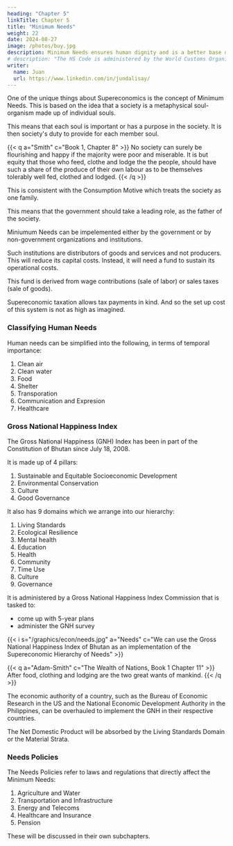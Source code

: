 ```yaml
---
heading: "Chapter 5"
linkTitle: Chapter 5
title: "Minimum Needs"
weight: 22
date: 2024-08-27
image: /photos/buy.jpg
description: Minimum Needs ensures human dignity and is a better base of a science of resource allocation than marginal utility.  
# description: "The HS Code is administered by the World Customs Organization (WCO) and is updated every 5 years"
writer:
  name: Juan
  url: https://www.linkedin.com/in/jundalisay/
---
```



One of the unique things about Supereconomics is the concept of Minimum Needs. This is based on the idea that a society is a metaphysical soul-organism made up of individual souls. 

This means that each soul is important or has a purpose in the society. It is then society's duty to provide for each member soul. 


{{< q a="Smith" c="Book 1, Chapter 8" >}}
No society can surely be flourishing and happy if the majority were poor and miserable. It is but equity that those who feed, clothe and lodge the the people, should have such a share of the produce of their own labour as to be themselves tolerably well fed, clothed and lodged.
{{< /q >}}


This is consistent with the Consumption Motive which treats the society as one family. 

This means that the government should take a leading role, as the father of the society. 

Miniumum Needs can be impelemented either by the government or by non-government organizations and institutions.  

Such institutions are distributors of goods and services and not producers. This will reduce its capital costs. Instead, it will need a fund to sustain its operational costs.  

This fund is derived from wage contributions (sale of labor) or sales taxes (sale of goods). 

Supereconomic taxation allows tax payments in kind. And so the set up cost of this system is not as high as imagined. 


### Classifying Human Needs

<!-- Everyone has the right to:
- a standard of living adequate for the health and well-being of himself and his family, including:
  - food
  - clothing
  - housing
  - medical care
  - necessary social services
- the right to security in the event of unemployment, sickness, disability, widowhood, old age or other lack of livelihood in circumstances beyond his control.

Motherhood and childhood are entitled to special care and assistance. 

All children, whether born in or out of wedlock, shall enjoy the same social protection.


## Military
## Law Enforcement
## Public Utilities
## Justice System
## Agriculture Policy
## Healthcare 
## Housing
## Education  -->


Human needs can be simplified into the following, in terms of temporal importance: 

1. Clean air
2. Clean water
3. Food
4. Shelter
5. Transporation
6. Communication and Expresion
7. Healthcare 


### Gross National Happiness Index

The Gross National Happiness (GNH) Index has been in part of the Constitution of Bhutan since July 18, 2008.

It is made up of 4 pillars:

1. Sustainable and Equitable Socioeconomic Development
2. Environmental Conservation 
3. Culture 
4. Good Governance

It also has 9 domains which we arrange into our hierarchy:

1. Living Standards
2. Ecological Resilience
3. Mental health
4. Education
5. Health
6. Community
7. Time Use
8. Culture
9. Governance

It is administered by a Gross National Happiness Index Commission that is tasked to:
- come up with 5-year plans
- administer the GNH survey

{{< i s="/graphics/econ/needs.jpg" a="Needs" c="We can use the Gross National Happiness Index of Bhutan as an implementation of the Supereconomic Hierarchy of Needs"  >}}


{{< q a="Adam-Smith" c="The Wealth of Nations, Book 1 Chapter 11" >}}
After food, clothing and lodging are the two great wants of mankind.
{{< /q >}}


The economic authority of a country, such as the Bureau of Economic Research in the US and the National Economic Development Authority in the Philippines, can be overhauled to implement the GNH in their respective countries. 

The Net Domestic Product will be absorbed by the Living Standards Domain or the Material Strata. 


### Needs Policies

The Needs Policies refer to laws and regulations that directly affect the Minimum Needs:

1. Agriculture and Water
2. Transportation and Infrastructure
3. Energy and Telecoms
4. Healthcare and Insurance
5. Pension

These will be discussed in their own subchapters. 


<!-- Supereconomics uses the ratio of goods to other goods in order to have a stable valuation system. To simplify the process, we have to classify each good. This is why we use the Harmonized System.



## The Harmonized System Code

Harmonized System (HS) Codes, also known as the Harmonized Commodity Description and Coding System, or simply the Harmonized System, are a standardized international system to classify globally traded products. They are commonly used throughout the export process for goods.

The Harmonized System is a standardized numerical method of classifying traded products. It is used by customs authorities around the world to identify products when assessing duties and taxes and for gathering statistics.

If HS codes are used properly, taxes can be reduced or deducted. For example, “9817.85.01” is a US HS code for importing prototypes. The taxes for this category is free

The HS is administrated by the World Customs Organization (WCO) and is updated every five years. It serves as the foundation for the import and export classification systems used in the United States and by many trading partners. 

The HS assigns specific six-digit codes for varying classifications and commodities. Countries are allowed to add longer codes to the first six digits for further classification. Singapore adopts the 8-digit HS Codes in the ASEAN Harmonized Tariff Nomenclature (AHTN), which is based on the World Customs Organization (WCO) 6-digit level HS Codes, for use by all ASEAN member countries.
 -->